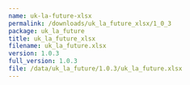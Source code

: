 ```yaml
---
name: uk-la-future-xlsx
permalink: /downloads/uk_la_future_xlsx/1_0_3
package: uk_la_future
title: uk_la_future_xlsx
filename: uk_la_future.xlsx
version: 1.0.3
full_version: 1.0.3
file: /data/uk_la_future/1.0.3/uk_la_future.xlsx
---
```

